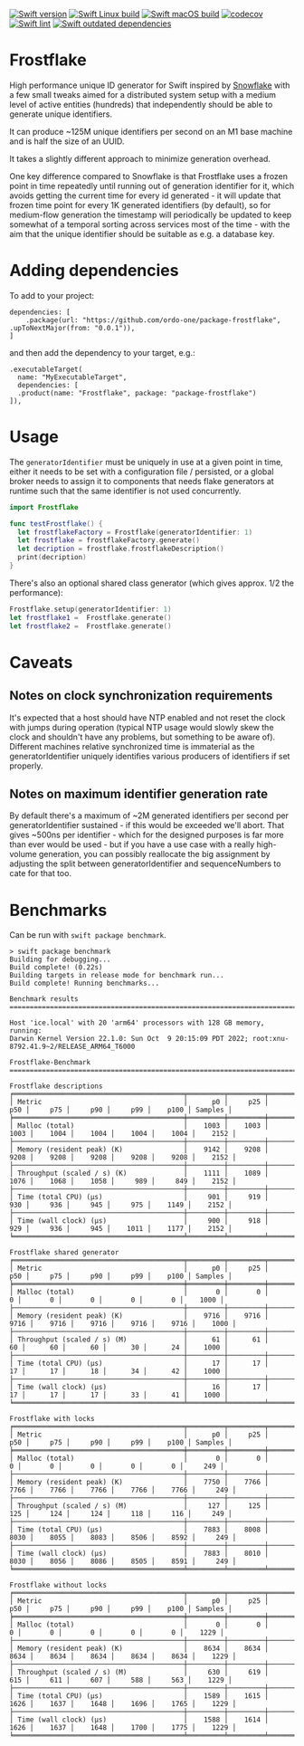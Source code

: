 [![Swift version](https://img.shields.io/badge/Swift-5.7-orange)](https://img.shields.io/badge/Swift-5.7-orange) [![Swift Linux build](https://github.com/ordo-one/package-frostflake/actions/workflows/swift-linux-build.yml/badge.svg)](https://github.com/ordo-one/package-frostflake/actions/workflows/swift-linux-build.yml) [![Swift macOS build](https://github.com/ordo-one/package-frostflake/actions/workflows/swift-macos-build.yml/badge.svg)](https://github.com/ordo-one/package-frostflake/actions/workflows/swift-macos-build.yml) [![codecov](https://codecov.io/gh/ordo-one/package-frostflake/branch/main/graph/badge.svg?token=ZHJ2bqnmhG)](https://codecov.io/gh/ordo-one/package-frostflake)
[![Swift lint](https://github.com/ordo-one/package-frostflake/actions/workflows/swift-lint.yml/badge.svg)](https://github.com/ordo-one/package-frostflake/actions/workflows/swift-lint.yml) [![Swift outdated dependencies](https://github.com/ordo-one/package-frostflake/actions/workflows/swift-outdated-dependencies.yml/badge.svg)](https://github.com/ordo-one/package-frostflake/actions/workflows/swift-outdated-dependencies.yml)

# Frostflake

High performance unique ID generator for Swift inspired by [Snowflake](https://blog.twitter.com/engineering/en_us/a/2010/announcing-snowflake)
with a few small tweaks aimed for a distributed system setup with a medium level of active entities (hundreds) that independently
should be able to generate unique identifiers. 

It can produce ~125M unique identifiers per second on an M1 base machine and is half the size of an UUID.

It takes a slightly different approach to minimize generation overhead.

One key difference compared to Snowflake is that Frostflake uses a frozen point in time repeatedly
until running out of generation identifier for it, which avoids getting the current time for every 
id generated - it will update that frozen time point for every 1K generated identifiers (by default), so for 
medium-flow generation the timestamp will periodically be updated to keep somewhat of a temporal
sorting across services most of the time - with the aim that the unique identifier should be 
suitable as e.g. a database key.

# Adding dependencies
To add to your project:
```
dependencies: [
    .package(url: "https://github.com/ordo-one/package-frostflake", .upToNextMajor(from: "0.0.1")),
]
```

and then add the dependency to your target, e.g.:

```
.executableTarget(
  name: "MyExecutableTarget",
  dependencies: [
  .product(name: "Frostflake", package: "package-frostflake")
]),
```
# Usage

The `generatorIdentifier` must be uniquely in use at a given point in time, either it needs to 
be set with a configuration file / persisted, or a global broker needs to assign it to components 
that needs flake generators at runtime such that the same identifier is not used concurrently.

```swift
import Frostflake

func testFrostflake() {
  let frostflakeFactory = Frostflake(generatorIdentifier: 1)
  let frostflake = frostflakeFactory.generate()
  let decription = frostflake.frostflakeDescription()
  print(decription)
}
```

There's also an optional shared class generator (which gives approx. 1/2 the performance):
```swift
Frostflake.setup(generatorIdentifier: 1)
let frostflake1 =  Frostflake.generate()
let frostflake2 =  Frostflake.generate()
```
# Caveats

## Notes on clock synchronization requirements
It's expected that a host should have NTP enabled and not reset the clock with jumps during operation
(typical NTP usage would slowly skew the clock and shouldn't have any problems, but something to be aware of).
Different machines relative synchronized time is immaterial as the generatorIdentifier uniquely identifies
various producers of identifiers if set properly.

## Notes on maximum identifier generation rate
By default there's a maximum of ~2M generated identifiers per second per generatorIdentifier sustained - if this would
be exceeded we'll abort. That gives ~500ns per identifier - which for the designed purposes is far more than
ever would be used - but if you have a use case with a really high-volume generation, you can possibly reallocate
the big assignment by adjusting the split between generatorIdentifier and sequenceNumbers to cate for that too.

# Benchmarks

Can be run with `swift package benchmark`.

```
> swift package benchmark
Building for debugging...
Build complete! (0.22s)
Building targets in release mode for benchmark run...
Build complete! Running benchmarks...

Benchmark results
============================================================================================================================

Host 'ice.local' with 20 'arm64' processors with 128 GB memory, running:
Darwin Kernel Version 22.1.0: Sun Oct  9 20:15:09 PDT 2022; root:xnu-8792.41.9~2/RELEASE_ARM64_T6000

Frostflake-Benchmark
============================================================================================================================

Frostflake descriptions
╒══════════════════════════════════════════╤═════════╤═════════╤═════════╤═════════╤═════════╤═════════╤═════════╤═════════╕
│ Metric                                   │      p0 │     p25 │     p50 │     p75 │     p90 │     p99 │    p100 │ Samples │
╞══════════════════════════════════════════╪═════════╪═════════╪═════════╪═════════╪═════════╪═════════╪═════════╪═════════╡
│ Malloc (total)                           │    1003 │    1003 │    1003 │    1004 │    1004 │    1004 │    1004 │    2152 │
├──────────────────────────────────────────┼─────────┼─────────┼─────────┼─────────┼─────────┼─────────┼─────────┼─────────┤
│ Memory (resident peak) (K)               │    9142 │    9208 │    9208 │    9208 │    9208 │    9208 │    9208 │    2152 │
├──────────────────────────────────────────┼─────────┼─────────┼─────────┼─────────┼─────────┼─────────┼─────────┼─────────┤
│ Throughput (scaled / s) (K)              │    1111 │    1089 │    1076 │    1068 │    1058 │     989 │     849 │    2152 │
├──────────────────────────────────────────┼─────────┼─────────┼─────────┼─────────┼─────────┼─────────┼─────────┼─────────┤
│ Time (total CPU) (μs)                    │     901 │     919 │     930 │     936 │     945 │     975 │    1149 │    2152 │
├──────────────────────────────────────────┼─────────┼─────────┼─────────┼─────────┼─────────┼─────────┼─────────┼─────────┤
│ Time (wall clock) (μs)                   │     900 │     918 │     929 │     936 │     945 │    1011 │    1177 │    2152 │
╘══════════════════════════════════════════╧═════════╧═════════╧═════════╧═════════╧═════════╧═════════╧═════════╧═════════╛

Frostflake shared generator
╒══════════════════════════════════════════╤═════════╤═════════╤═════════╤═════════╤═════════╤═════════╤═════════╤═════════╕
│ Metric                                   │      p0 │     p25 │     p50 │     p75 │     p90 │     p99 │    p100 │ Samples │
╞══════════════════════════════════════════╪═════════╪═════════╪═════════╪═════════╪═════════╪═════════╪═════════╪═════════╡
│ Malloc (total)                           │       0 │       0 │       0 │       0 │       0 │       0 │       0 │    1000 │
├──────────────────────────────────────────┼─────────┼─────────┼─────────┼─────────┼─────────┼─────────┼─────────┼─────────┤
│ Memory (resident peak) (K)               │    9716 │    9716 │    9716 │    9716 │    9716 │    9716 │    9716 │    1000 │
├──────────────────────────────────────────┼─────────┼─────────┼─────────┼─────────┼─────────┼─────────┼─────────┼─────────┤
│ Throughput (scaled / s) (M)              │      61 │      61 │      60 │      60 │      60 │      30 │      24 │    1000 │
├──────────────────────────────────────────┼─────────┼─────────┼─────────┼─────────┼─────────┼─────────┼─────────┼─────────┤
│ Time (total CPU) (μs)                    │      17 │      17 │      17 │      17 │      18 │      34 │      42 │    1000 │
├──────────────────────────────────────────┼─────────┼─────────┼─────────┼─────────┼─────────┼─────────┼─────────┼─────────┤
│ Time (wall clock) (μs)                   │      16 │      17 │      17 │      17 │      17 │      33 │      41 │    1000 │
╘══════════════════════════════════════════╧═════════╧═════════╧═════════╧═════════╧═════════╧═════════╧═════════╧═════════╛

Frostflake with locks
╒══════════════════════════════════════════╤═════════╤═════════╤═════════╤═════════╤═════════╤═════════╤═════════╤═════════╕
│ Metric                                   │      p0 │     p25 │     p50 │     p75 │     p90 │     p99 │    p100 │ Samples │
╞══════════════════════════════════════════╪═════════╪═════════╪═════════╪═════════╪═════════╪═════════╪═════════╪═════════╡
│ Malloc (total)                           │       0 │       0 │       0 │       0 │       0 │       0 │       0 │     249 │
├──────────────────────────────────────────┼─────────┼─────────┼─────────┼─────────┼─────────┼─────────┼─────────┼─────────┤
│ Memory (resident peak) (K)               │    7750 │    7766 │    7766 │    7766 │    7766 │    7766 │    7766 │     249 │
├──────────────────────────────────────────┼─────────┼─────────┼─────────┼─────────┼─────────┼─────────┼─────────┼─────────┤
│ Throughput (scaled / s) (M)              │     127 │     125 │     125 │     124 │     124 │     118 │     116 │     249 │
├──────────────────────────────────────────┼─────────┼─────────┼─────────┼─────────┼─────────┼─────────┼─────────┼─────────┤
│ Time (total CPU) (μs)                    │    7883 │    8008 │    8030 │    8055 │    8083 │    8506 │    8592 │     249 │
├──────────────────────────────────────────┼─────────┼─────────┼─────────┼─────────┼─────────┼─────────┼─────────┼─────────┤
│ Time (wall clock) (μs)                   │    7883 │    8010 │    8030 │    8056 │    8086 │    8505 │    8591 │     249 │
╘══════════════════════════════════════════╧═════════╧═════════╧═════════╧═════════╧═════════╧═════════╧═════════╧═════════╛

Frostflake without locks
╒══════════════════════════════════════════╤═════════╤═════════╤═════════╤═════════╤═════════╤═════════╤═════════╤═════════╕
│ Metric                                   │      p0 │     p25 │     p50 │     p75 │     p90 │     p99 │    p100 │ Samples │
╞══════════════════════════════════════════╪═════════╪═════════╪═════════╪═════════╪═════════╪═════════╪═════════╪═════════╡
│ Malloc (total)                           │       0 │       0 │       0 │       0 │       0 │       0 │       0 │    1229 │
├──────────────────────────────────────────┼─────────┼─────────┼─────────┼─────────┼─────────┼─────────┼─────────┼─────────┤
│ Memory (resident peak) (K)               │    8634 │    8634 │    8634 │    8634 │    8634 │    8634 │    8634 │    1229 │
├──────────────────────────────────────────┼─────────┼─────────┼─────────┼─────────┼─────────┼─────────┼─────────┼─────────┤
│ Throughput (scaled / s) (M)              │     630 │     619 │     615 │     611 │     607 │     588 │     563 │    1229 │
├──────────────────────────────────────────┼─────────┼─────────┼─────────┼─────────┼─────────┼─────────┼─────────┼─────────┤
│ Time (total CPU) (μs)                    │    1589 │    1615 │    1626 │    1637 │    1648 │    1696 │    1765 │    1229 │
├──────────────────────────────────────────┼─────────┼─────────┼─────────┼─────────┼─────────┼─────────┼─────────┼─────────┤
│ Time (wall clock) (μs)                   │    1588 │    1614 │    1626 │    1637 │    1648 │    1700 │    1775 │    1229 │
╘══════════════════════════════════════════╧═════════╧═════════╧═════════╧═════════╧═════════╧═════════╧═════════╧═════════╛
```
